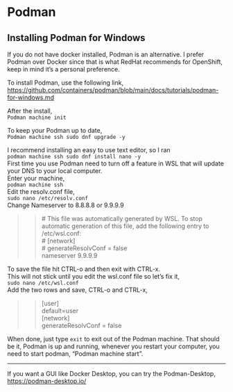 # Podman

## Installing Podman for Windows
If you do not have docker installed, Podman is an alternative. I prefer Podman over Docker since that is what RedHat recommends for OpenShift, keep in mind it’s a personal preference.

To install Podman, use the following link,  
https://github.com/containers/podman/blob/main/docs/tutorials/podman-for-windows.md

After the install,  
`Podman machine init`

To keep your Podman up to date,  
`Podman machine ssh sudo dnf upgrade -y`

I recommend installing an easy to use text editor, so I ran  
`podman machine ssh sudo dnf install nano -y`  
First time you use Podman need to turn off a feature in WSL that will update your DNS to your local computer.  
Enter your machine,  
`podman machine ssh`  
Edit the resolv.conf file,  
`sudo nano /etc/resolv.conf`   
Change Nameserver to 8.8.8.8 or 9.9.9.9  

>> \# This file was automatically generated by WSL. To stop automatic generation of this file, add the following entry to /etc/wsl.conf:  
\# [network]  
\# generateResolvConf = false  
nameserver 9.9.9.9  

To save the file hit CTRL-o and then exit with CTRL-x.  
This will not stick until you edit the wsl.conf file so let’s fix it,  
`sudo nano /etc/wsl.conf`  
Add the two rows and save, CTRL-o and CTRL-x,  

>> [user]  
default=user  
[network]  
generateResolvConf = false  

When done, just type `exit` to exit out of the Podman machine.
That should be it, Podman is up and running, whenever you restart your computer, you need to start podman, “Podman machine start”.

---

If you want a GUI like Docker Desktop, you can try the Podman-Desktop,  
https://podman-desktop.io/
